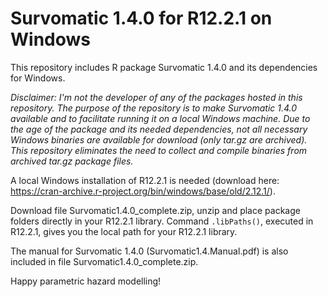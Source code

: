 # Survomatic 1.4.0 for R12.2.1 on Windows
This repository includes R package Survomatic 1.4.0 and its dependencies for Windows.

*Disclaimer: I'm not the developer of any of the packages hosted in this repository. The purpose of the repository is to make Survomatic 1.4.0 available and to facilitate running it on a local Windows machine. Due to the age of the package and its needed dependencies, not all necessary Windows binaries are available for download (only tar.gz are archived). This repository eliminates the need to collect and compile binaries from archived tar.gz package files.*

A local Windows installation of R12.2.1 is needed (download here: https://cran-archive.r-project.org/bin/windows/base/old/2.12.1/).

Download file Survomatic1.4.0_complete.zip, unzip and place package folders directly in your R12.2.1 library. Command <code>.libPaths()</code>, executed in R12.2.1, gives you the local path for your R12.2.1 library.

The manual for Survomatic 1.4.0 (Survomatic1.4.Manual.pdf) is also included in file Survomatic1.4.0_complete.zip.

Happy parametric hazard modelling!
